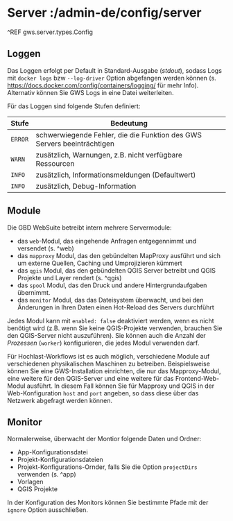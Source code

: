 # Server :/admin-de/config/server

^REF gws.server.types.Config

Loggen
------

Das Loggen erfolgt per Default in Standard-Ausgabe (*stdout*), sodass Logs mit `docker logs` bzw `--log-driver` Option abgefangen werden können (s. https://docs.docker.com/config/containers/logging/ für mehr Info). Alternativ können Sie GWS Logs in eine Datei weiterleiten.

Für das Loggen sind folgende Stufen definiert:

| Stufe   | Bedeutung                                                               |
|---------|-------------------------------------------------------------------------|
| `ERROR` | schwerwiegende Fehler, die die Funktion des GWS Servers beeinträchtigen |
| `WARN`  | zusätzlich, Warnungen, z.B. nicht verfügbare Ressourcen                 |
| `INFO`  | zusätzlich, Informationsmeldungen (Defaultwert)                         |
| `INFO`  | zusätzlich, Debug-Information                                           |


Module
------

Die GBD WebSuite betreibt intern mehrere Servermodule:

- das `web`-Modul, das eingehende Anfragen entgegennimmt und versendet (s. ^web)
- das `mapproxy` Modul, das den gebündelten MapProxy ausführt und sich um externe Quellen, Caching und Umprojizieren kümmert
- das `qgis` Modul, das den gebündelten QGIS Server betreibt und QGIS Projekte und Layer rendert (s. ^qgis)
- das `spool` Modul, das den Druck und andere Hintergrundaufgaben übernimmt.
- das `monitor` Modul, das das Dateisystem überwacht, und bei den Änderungen in Ihren Daten einen Hot-Reload des Servers durchführt

Jedes Modul kann mit `enabled: false` deaktiviert werden, wenn es nicht benötigt wird (z.B. wenn Sie keine QGIS-Projekte verwenden, brauchen Sie den QGIS-Server nicht auszuführen). Sie können auch die Anzahl der *Prozessen* (`worker`) konfigurieren, die jedes Modul verwenden darf.

Für Hochlast-Workflows ist es auch möglich, verschiedene Module auf verschiedenen physikalischen Maschinen zu betreiben. Beispielsweise können Sie eine GWS-Installation einrichten, die nur das Mapproxy-Modul, eine weitere für den QGIS-Server und eine weitere für das Frontend-Web-Modul ausführt. In diesem Fall können Sie für Mapproxy und QGIS in der Web-Konfiguration `host` and `port` angeben, so dass diese über das Netzwerk abgefragt werden können.

Monitor
-------

Normalerweise, überwacht der Montior folgende Daten und Ordner:

- App-Konfigurationsdatei
- Projekt-Konfigurationsdateien
- Projekt-Konfigurations-Ornder, falls Sie die Option `projectDirs` verwenden (s. ^app)
- Vorlagen
- QGIS Projekte

In der Konfiguration des Monitors können Sie bestimmte Pfade mit der `ignore` Option ausschließen.
